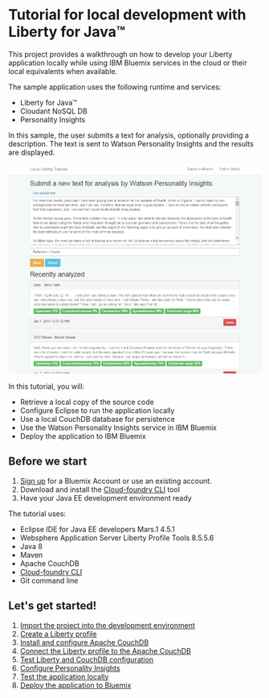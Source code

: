 # Tutorial for local development with Liberty for Java™ 

This project provides a walkthrough on how to develop your Liberty application locally 
while using IBM Bluemix services in the cloud or their local equivalents when available.

The sample application uses the following runtime and services:

  * Liberty for Java™
  * Cloudant NoSQL DB
  * Personality Insights
   
In this sample, the user submits a text for analysis, optionally providing a description. The text is sent to Watson Personality Insights and the results are displayed.

![Sample application screenshot](docs/images/screenshot.png)

In this tutorial, you will:
  * Retrieve a local copy of the source code
  * Configure Eclipse to run the application locally
  * Use a local CouchDB database for persistence
  * Use the Watson Personality Insights service in IBM Bluemix
  * Deploy the application to IBM Bluemix

## Before we start

1. [Sign up][bluemix_signup_url] for a Bluemix Account or use an existing account.
1. Download and install the [Cloud-foundry CLI][cloud_foundry_url] tool
1. Have your Java EE development environment ready

The tutorial uses:
  * Eclipse IDE for Java EE developers Mars.1 4.5.1
  * Websphere Application Server Liberty Profile Tools 8.5.5.6
  * Java 8
  * Maven
  * Apache CouchDB
  * [Cloud-foundry CLI][cloud_foundry_url]
  * Git command line

## Let's get started!

1. [Import the project into the development environment](docs/001-IMPORT-SOURCE.md)
1. [Create a Liberty profile](docs/002-LIBERTY.md)
1. [Install and configure Apache CouchDB](docs/003-COUCHDB.md)
1. [Connect the Liberty profile to the Apache CouchDB](docs/004-LIBERTY-COUCHDB.md)
1. [Test Liberty and CouchDB configuration](docs/005-TEST-COUCHDB.md)
1. [Configure Personality Insights](docs/006-PI.md)
1. [Test the application locally](docs/007-TEST-APP.md)
1. [Deploy the application to Bluemix](docs/008-DEPLOY.md)

[bluemix_signup_url]: https://console.ng.bluemix.net/?cm_mmc=GitHubReadMe-_-BluemixSampleApp-_-Node-_-Workflow
[cloud_foundry_url]: https://github.com/cloudfoundry/cli
